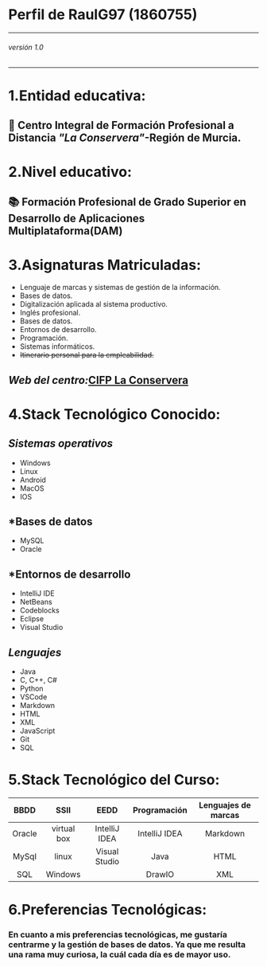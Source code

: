 # Perfil de RaulG97 (1860755)
---
###### versión 1.0
---

# 1.Entidad educativa:    
## 🏫 Centro Integral de Formación Profesional a Distancia *"La Conservera"*-Región de Murcia. 
	
# 2.Nivel educativo:  

## 📚 Formación Profesional de Grado Superior en Desarrollo de Aplicaciones Multiplataforma(DAM)
	
# 3.Asignaturas Matriculadas:  
* Lenguaje de marcas y sistemas de gestión de la información.
* Bases de datos.
* Digitalización aplicada al sistema productivo.
* Inglés profesional.
* Bases de datos.
* Entornos de desarrollo.
* Programación.
* Sistemas informáticos.
* ~~Itinerario personal para la empleabilidad.~~ 
## ***Web del centro:***[CIFP La Conservera](https://sites.google.com/view/fplaconservera) 
# 4.Stack Tecnológico Conocido:  
## ***Sistemas operativos***
* Windows
* Linux
* Android
* MacOS
* IOS
## ***Bases de datos**
* MySQL
* Oracle
## ***Entornos de desarrollo**
* IntelliJ IDE
* NetBeans
* Codeblocks
* Eclipse
* Visual Studio
## ***Lenguajes***
* Java
* C, C++, C#
* Python
* VSCode
* Markdown
* HTML
* XML
* JavaScript
* Git
* SQL
# 5.Stack Tecnológico del Curso:  
| BBDD | SSII | EEDD | Programación | Lenguajes de marcas|
| :---: | :---: | :---: | :---: | :---: |
| Oracle |  virtual box | IntelliJ IDEA |  IntelliJ IDEA| Markdown |
| MySql | linux | Visual Studio | Java | HTML |
| SQL | Windows | | DrawIO | XML|
# 6.Preferencias Tecnológicas:   
### En cuanto a mis preferencias tecnológicas, me gustaría centrarme y la gestión de bases de datos. Ya que me resulta una rama muy curiosa, la cuál cada día es de mayor uso. 
